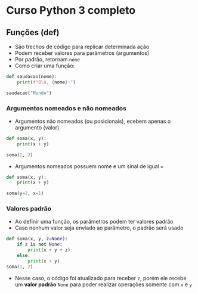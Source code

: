 # Curso Python 3 completo

## Funções (def)
- São trechos de código para replicar determinada ação
- Podem receber valores para parâmetros (argumentos)
- Por padrão, retornam `none`
- Como criar uma função:
```python
def saudacao(nome):
    print(f"Olá, {nome}!")

saudacao("Mundo")
```

### Argumentos nomeados e não nomeados
- Argumentos não nomeados (ou posicionais), ecebem apenas o argumento (valor)
```python
def soma(x, y):
    print(x + y)

soma(1, 2)
```

- Argumentos nomeados possuem nome e um sinal de igual `=`
```python
def soma(x, y):
    print(x + y)

soma(y=2, x=1)
```

### Valores padrão
- Ao definir uma função, os parâmetros podem ter valores padrão
- Caso nenhum valor seja enviado ao parâmetro, o padrão será usado
```python
def soma(x, y, z=None):
    if z is not None:
        print(x + y + z)
    else:
        print(x + y)
soma(1, 2)
```
- Nesse caso, o código foi atualizado para receber `z`, porém ele recebe um **valor padrão** `None` para poder realizar operações somente com `x` e `y`
